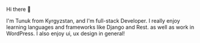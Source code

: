 
Hi there 👋

I'm Tunuk from Kyrgyzstan, and I'm full-stack Developer. 
I really enjoy learning languages and frameworks like Django and Rest.
as well as work in WordPress. 
I also enjoy ui, ux design in general!
